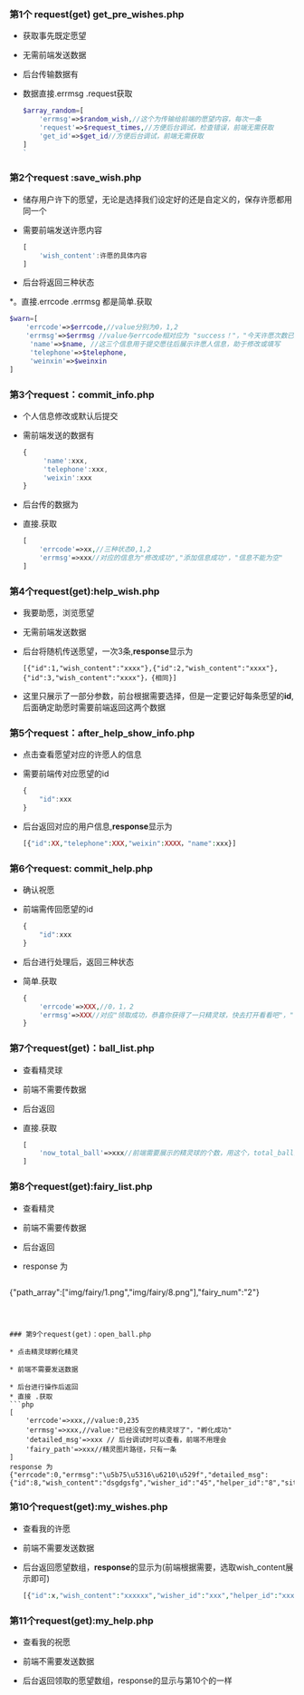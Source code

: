 ### 第1个 request(get) get_pre_wishes.php

* 获取事先既定愿望

* 无需前端发送数据

* 后台传输数据有
* 数据直接.errmsg .request获取

  ```php
  $array_random=[
      'errmsg'=>$random_wish,//这个为传输给前端的愿望内容，每次一条
      'request'=>$request_times,//方便后台调试，检查错误，前端无需获取
      'get_id'=>$get_id//方便后台调试，前端无需获取
  ]
  `
### 第2个request :save_wish.php

* 储存用户许下的愿望，无论是选择我们设定好的还是自定义的，保存许愿都用同一个

* 需要前端发送许愿内容

  ```javascript
  [
      'wish_content':许愿的具体内容
  ]
  ```

* 后台将返回三种状态

*。直接.errcode  .errmsg 都是简单.获取

  ```php
  $warn=[
      'errcode'=>$errcode,//value分别为0，1,2
      'errmsg'=>$errmsg //value与errcode相对应为 "success！"，"今天许愿次数已满，请明天再来"，"输入的内容不能为空"
       'name'=>$name, //这三个信息用于提交愿往后展示许愿人信息，助于修改或填写
       'telephone'=>$telephone,
       'weinxin'=>$weinxin
  ]
  ```





### 第3个request：commit_info.php

* 个人信息修改或默认后提交

* 需前端发送的数据有

  ```javascript
  {
       'name':xxx,
       'telephone':xxx,
       'weixin':xxx
  }
  ```

* 后台传的数据为
* 直接.获取

  ```php
  [
      'errcode'=>xx,//三种状态0,1,2
      'errmsg'=>xxx//对应的信息为"修改成功","添加信息成功"，"信息不能为空"
  ]
  ```

  

### 第4个request(get):help_wish.php

* 我要助愿，浏览愿望

* 无需前端发送数据

* 后台将随机传送愿望，一次3条,**response**显示为

  ```
  [{"id":1,"wish_content":"xxxx"},{"id":2,"wish_content":"xxxx"},{"id":3,"wish_content":"xxxx"}，{相同}]
  ```

* 这里只展示了一部分参数，前台根据需要选择，但是一定要记好每条愿望的**id**,后面确定助愿时需要前端返回这两个数据

  
### 第5个request：after_help_show_info.php

* 点击查看愿望对应的许愿人的信息

* 需要前端传对应愿望的id

  ```javascript
  {
      "id":xxx   
  }
  ```


* 后台返回对应的用户信息,**response**显示为

  ```php
  [{"id":XX,"telephone":XXX,"weixin":XXXX，"name":xxx}]
  ```



### 第6个request: commit_help.php

* 确认祝愿

* 前端需传回愿望的id

  ```javascript
  {
      "id":xxx
  }
  ```

* 后台进行处理后，返回三种状态
* 简单.获取
  ```php
  {
      'errcode'=>XXX,//0，1，2
      'errmsg'=>XXX//对应"领取成功，恭喜你获得了一只精灵球，快去打开看看吧"，"今天祝愿次数已满，请明天再来"，"请试试其它愿望(与他人助愿冲突)"
  }
  ```



### 第7个request(get)：ball_list.php

* 查看精灵球

* 前端不需要传数据

* 后台返回
* 直接.获取

  ```php
  [
      'now_total_ball'=>xxx//前端需要展示的精灵球的个数，用这个，total_ball的那个不用
  ]
  ```



### 第8个request(get):fairy_list.php

* 查看精灵

* 前端不需要传数据

* 后台返回
* response 为


  ```php
 {"path_array":["img\/fairy\/1.png","img\/fairy\/8.png"],"fairy_num":"2"}
  ```

  

### 第9个request(get)：open_ball.php

* 点击精灵球孵化精灵

* 前端不需要发送数据

* 后台进行操作后返回
* 直接 .获取
  ```php
  [
      'errcode'=>xxx,//value:0,235
      'errmsg'=>xxx,//value:"已经没有空的精灵球了"，"孵化成功"
      'detailed_msg'=>xxx // 后台调试时可以查看，前端不用理会
      'fairy_path'=>xxx//精灵图片路径，只有一条
  ]
  response 为
  {"errcode":0,"errmsg":"\u5b75\u5316\u6210\u529f","detailed_msg":{"id":8,"wish_content":"dsgdgsfg","wisher_id":"45","helper_id":"8","situation":"\u5df2\u9886\u53d6","wisher_open":"\u5df2\u6253\u5f00","helper_open":"0","ball_path":"NULL","fairy_path":"img\/fairy\/2.png","time":"05.03"},"fairy_path":"img\/fairy\/2.png"}
  ```

  

### 第10个request(get):my_wishes.php

* 查看我的许愿

* 前端不需要发送数据

* 后台返回愿望数组，**response**的显示为(前端根据需要，选取wish_content展示即可)

  ```php
  [{"id":x,"wish_content":"xxxxxx","wisher_id":"xxx","helper_id":"xxxx","situation":"xxxx","helper_open":"xxx","ball_path":"NULL","fairy_path":"NULL","time":"xxxx"},{"id":x,"wish_content":"xxxxxx","wisher_id":"xxx","helper_id":"xxxx","situation":"xxxx","helper_open":"xxx","ball_path":"NULL","fairy_path":"NULL","time":"xxxx"},....,...]
  ```

  

### 第11个request(get):my_help.php

* 查看我的祝愿

* 前端不需要发送数据

* 后台返回领取的愿望数组，response的显示与第10个的一样

  
